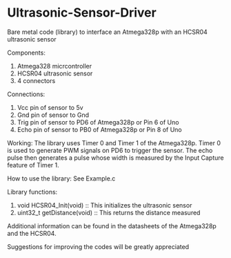# Ultrasonic-Sensor-Driver
Bare metal code (library) to interface an Atmega328p with an HCSR04 ultrasonic sensor

Components:
1. Atmega328 micrcontroller
2. HCSR04 ultrasonic sensor
3. 4 connectors

Connections:
1. Vcc pin of sensor to 5v
2. Gnd pin of sensor to Gnd
3. Trig pin of sensor to PD6 of Atmega328p or Pin 6 of Uno
4. Echo pin of sensor to PB0 of Atmega328p or Pin 8 of Uno

Working:
The library uses Timer 0 and Timer 1 of the Atmega328p. Timer 0 is used to generate PWM signals on PD6 to trigger the sensor. The echo pulse then generates a pulse whose width is measured by the Input Capture feature of Timer 1.

How to use the library:
See Example.c

Library functions:
1. void HCSR04_Init(void) :: This initializes the ultrasonic sensor
2. uint32_t getDistance(void) :: This returns the distance measured

Additional information can be found in the datasheets of the Atmega328p and the HCSR04.

Suggestions for improving the codes will be greatly appreciated


